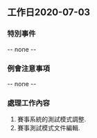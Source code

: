 ## 工作日2020-07-03
### 特別事件
-- none --

### 例會注意事項
-- none --

### 處理工作內容
1. 賽事系統的測試模式調整.
1. 賽事測試模式文件編輯.